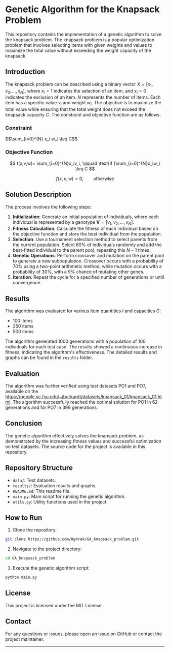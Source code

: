 # Genetic Algorithm for the Knapsack Problem

This repository contains the implementation of a genetic algorithm to solve the knapsack problem. The knapsack problem is a popular optimization problem that involves selecting items with given weights and values to maximize the total value without exceeding the weight capacity of the knapsack.

## Introduction

The knapsack problem can be described using a binary vector $X=[x_1,x_2,...,x_N]$, where $x_i=1$ indicates the selection of an item, and $x_i=0$ indicates the exclusion of an item. $N$ represents the number of items. Each item has a specific value $v_i$ and weight $w_i$. The objective is to maximize the total value while ensuring that the total weight does not exceed the knapsack capacity $C$. The constraint and objective function are as follows:

### Constraint

\$$\sum_{i=0}^{N} x_i w_i \leq C\$\$

### Objective Function

$$ f(x,v,w)= \sum_{i=0}^{N}x_iv_i, \qquad \text{if }\sum_{i=0}^{N}x_iw_i \leq C $$

$$ f(x,v,w) = 0, \qquad \text{otherwise} $$

## Solution Description

The process involves the following steps:
1. **Initialization**: Generate an initial population of individuals, where each individual is represented by a genotype $\textbf{V} = [v_1, v_2, ..., v_N]$.
2. **Fitness Calculation**: Calculate the fitness of each individual based on the objective function and store the best individual from the population.
3. **Selection**: Use a tournament selection method to select parents from the current population. Select 60% of individuals randomly and add the best-fitted individual to the parent pool, repeating this $N-1$ times.
4. **Genetic Operations**: Perform crossover and mutation on the parent pool to generate a new subpopulation. Crossover occurs with a probability of 70% using a two-point arithmetic method, while mutation occurs with a probability of 30%, with a 9% chance of mutating other genes.
5. **Iteration**: Repeat the cycle for a specified number of generations or until convergence.

## Results

The algorithm was evaluated for various item quantities $I$ and capacities $C$:
- 100 items
- 250 items
- 500 items

The algorithm generated 1000 generations with a population of 100 individuals for each test case. The results showed a continuous increase in fitness, indicating the algorithm's effectiveness. The detailed results and graphs can be found in the `results` folder.

## Evaluation

The algorithm was further verified using test datasets PO1 and PO7, available on the https://people.sc.fsu.edu/~jburkardt/datasets/knapsack_01/knapsack_01.html. The algorithm successfully reached the optimal solution for PO1 in 62 generations and for PO7 in 399 generations.

## Conclusion

The genetic algorithm effectively solves the knapsack problem, as demonstrated by the increasing fitness values and successful optimization on test datasets. The source code for the project is available in this repository.

## Repository Structure

- `data/`: Test datasets.
- `results/`: Evaluation results and graphs.
- `README.md`: This readme file.
- `main.py`: Main script for running the genetic algorithm.
- `utils.py`: Utility functions used in the project.

## How to Run

1. Clone the repository:
```bash
git clone https://github.com/Og4rek/GA_knapsack_problem.git
```

2. Navigate to the project directory:
```bash
cd GA_knapsack_problem
```

3. Execute the genetic algorithm script:
```bash
python main.py
```

## License

This project is licensed under the MIT License.

## Contact

For any questions or issues, please open an issue on GitHub or contact the project maintainer.

---
